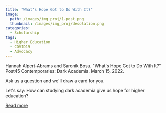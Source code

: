 ```yaml
---
title: "What's Hope Got to Do With It?"
image: 
  path: /images/img_proj/1-post.png
  thumbnail: /images/img_proj/desolation.png
categories:
  - Scholarship
tags:
  - Higher Education
  - COVID19
  - Advocacy
---
```


Hannah Alpert-Abrams and Saronik Bosu. "What's Hope Got to Do With It?" Post45 Contemporaries: Dark Academia. March 15, 2022.

Ask us a question and we'll draw a card for you.

Let's say: How can studying dark academia give us hope for higher education?

[Read more](https://post45.org/2022/03/whats-hope-got-to-do-with-it/)